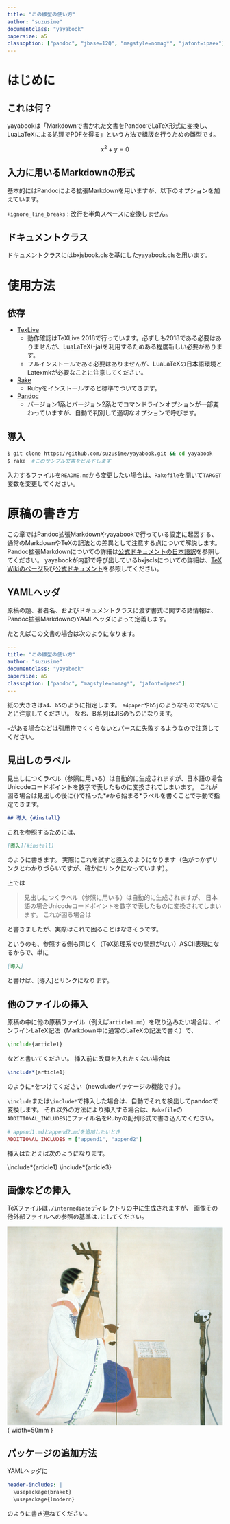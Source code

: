 ```yaml
---
title: "この雛型の使い方"
author: "suzusime"
documentclass: "yayabook"
papersize: a5
classoption: ["pandoc", "jbase=12Q", "magstyle=nomag*", "jafont=ipaex"]
---
```


# はじめに
## これは何？
yayabookは「Markdownで書かれた文書をPandocでLaTeX形式に変換し、LuaLaTeXによる処理でPDFを得る」という方法で組版を行うための雛型です。

$$x^2 + y = 0$$

## 入力に用いるMarkdownの形式
基本的にはPandocによる拡張Markdownを用いますが、以下のオプションを加えています。

`+ignore_line_breaks`
:    改行を半角スペースに変換しません。


## ドキュメントクラス
ドキュメントクラスにはbxjsbook.clsを基にしたyayabook.clsを用います。

# 使用方法
## 依存
- [TexLive](https://tug.org/texlive/)
    - 動作確認はTeXLive 2018で行っています。必ずしも2018である必要はありませんが、LuaLaTeX(-ja)を利用するためある程度新しい必要があります。
    - フルインストールである必要はありませんが、LuaLaTeXの日本語環境とLatexmkが必要なことに注意してください。
- [Rake](https://github.com/ruby/rake)
    - Rubyをインストールすると標準でついてきます。
- [Pandoc](https://pandoc.org/)
    - バージョン1系とバージョン2系とでコマンドラインオプションが一部変わっていますが、自動で判別して適切なオプションで呼びます。

## 導入
```bash
$ git clone https://github.com/suzusime/yayabook.git && cd yayabook
$ rake  #このサンプル文書をビルドします
```

入力するファイルを`README.md`から変更したい場合は、`Rakefile`を開いて`TARGET`変数を変更してください。

# 原稿の書き方
この章ではPandoc拡張Markdownやyayabookで行っている設定に起因する、通常のMarkdownやTeXの記法との差異として注意する点について解説します。
Pandoc拡張Markdownについての詳細は[公式ドキュメントの日本語訳](http://sky-y.github.io/site-pandoc-jp/users-guide/)を参照してください。
yayabookが内部で呼び出しているbxjsclsについての詳細は、[TeX Wikiのページ](https://texwiki.texjp.org/?BXjscls)及び[公式ドキュメント](https://github.com/zr-tex8r/BXjscls/blob/master/bxjscls-manual.pdf)を参照してください。

## YAMLヘッダ
原稿の題、著者名、およびドキュメントクラスに渡す書式に関する諸情報は、Pandoc拡張MarkdownのYAMLヘッダによって定義します。

たとえばこの文書の場合は次のようになります。

```yaml
---
title: "この雛型の使い方"
author: "suzusime"
documentclass: "yayabook"
papersize: a5
classoption: ["pandoc", "magstyle=nomag*", "jafont=ipaex"]
---
```

紙の大きさは`a4`、`b5`のように指定します。
`a4paper`や`b5j`のようなものでないことに注意してください。
なお、B系列はJISのものになります。

`=`がある場合などは引用符でくくらないとパースに失敗するようなので注意してください。

## 見出しのラベル
見出しにつくラベル（参照に用いる）は自動的に生成されますが、日本語の場合Unicodeコードポイントを数字で表したものに変換されてしまいます。
これが困る場合は見出しの後に`{}`で括った*`#`から始まる*ラベルを書くことで手動で指定できます。

```markdown
## 導入 {#install}
```

これを参照するためには、

```markdown
[導入](#install)
```

のように書きます。
実際にこれを試すと[導入](#ux5c0eux5165)のようになります（色がつかずリンクとわかりづらいですが、確かにリンクになっています）。

上では

> 見出しにつくラベル（参照に用いる）は自動的に生成されますが、
  日本語の場合Unicodeコードポイントを数字で表したものに変換されてしまいます。
  これが困る場合は

と書きましたが、実際はこれで困ることはなさそうです。

というのも、参照する側も同じく（TeX処理系での問題がない）ASCII表現になるからで、単に

```markdown
[導入]
```

と書けば、[導入]とリンクになります。

## 他のファイルの挿入
原稿の中に他の原稿ファイル（例えば`article1.md`）を取り込みたい場合は、インラインLaTeX記法（Markdown中に通常のLaTeXの記法で書く）で、

```latex
\include{article1}
```

などと書いてください。
挿入前に改頁を入れたくない場合は

```latex
\include*{article1}
```

のように`*`をつけてください（newcludeパッケージの機能です）。

`\include`または`\include*`で挿入した場合は、自動でそれを検出してpandocで変換します。
それ以外の方法により挿入する場合は、`Rakefile`の`ADDITIONAL_INCLUDES`にファイル名をRubyの配列形式で書き込んでください。

```ruby
# append1.mdとappend2.mdを追加したいとき
ADDITIONAL_INCLUDES = ["append1", "append2"]
```

挿入はたとえば次のようになります。

\include*{article1}
\include*{article3}

## 画像などの挿入
TeXファイルは`./intermediate`ディレクトリの中に生成されますが、
画像その他外部ファイルへの参照の基準は`.`にしてください。

![琵琶を弾いている様子](images/biwa.jpg){ width=50mm }

## パッケージの追加方法
YAMLヘッダに

```yaml
header-includes: |
  \usepackage{braket}
  \usepackage{lmodern}
```

のように書き連ねてください。
